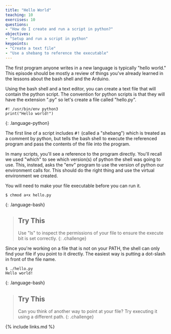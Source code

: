```yaml
---
title: "Hello World"
teaching: 10
exercises: 10
questions:
- "How do I create and run a script in python?"
objectives:
- "Setup and run a script in python"
keypoints:
- "Create a text file"
- "Use a shebang to reference the executable"
---
```


The first program anyone writes in a new language is typically "hello world." This episode should be mostly a review of things you've already learned in the lessons about the bash shell and the Arduino.

Using the bash shell and a text editor, you can create a text file that will contain the python script. The convention for python scripts is that they will have the extension ".py" so let's create a file called "hello.py".

~~~
#! /usr/bin/env python3
print("Hello world!")
~~~
{: .language-python}

The first line of a script includes <kbd>#!</kbd> (called a "shebang") which is treated as a comment by python, but tells the bash shell to execute the referenced program and pass the contents of the file into the program.

In many scripts, you'll see a reference to the program directly. You'll recall we used "which" to see which version(s) of python the shell was going to use. This, instead, asks the "env" program to use the version of python our environment calls for. This should do the right thing and use the virtual environment we created.

You will need to make your file executable before you can run it.

~~~
$ chmod a+x hello.py
~~~
{: .language-bash}

> ## Try This
>
> Use "ls" to inspect the permissions of your file to ensure the execute bit is set correctly.
{: .challenge}

Since you're working on a file that is not on your PATH, the shell can only find your file if you point to it directly. The easiest way is putting a dot-slash in front of the file name.
~~~
$ ./hello.py
Hello world!
~~~
{: .language-bash}

> ## Try This
>
> Can you think of another way to point at your file? Try executing it using a different path.
{: .challenge}

{% include links.md %}

